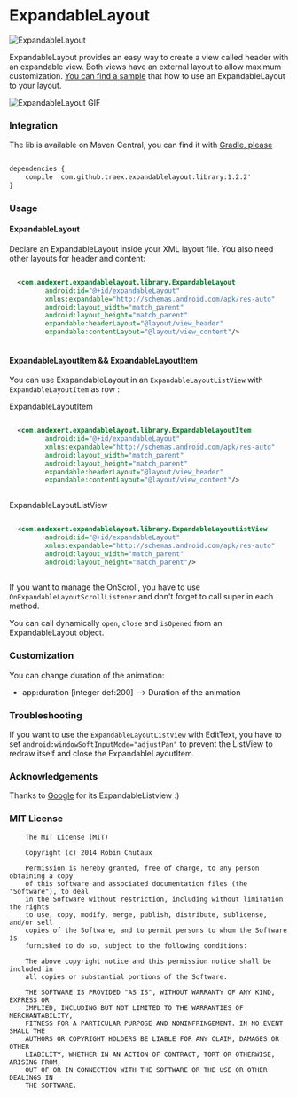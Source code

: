 ExpandableLayout
================

![ExpandableLayout](https://github.com/traex/ExpandableLayout/blob/master/header.png)

ExpandableLayout provides an easy way to create a view called header with an expandable view. Both views have an external layout to allow maximum customization. [You can find a sample](https://github.com/traex/ExpandableLayout/blob/master/sample/) that how to use an ExpandableLayout to your layout.

![ExpandableLayout GIF](https://github.com/traex/ExpandableLayout/blob/master/demo.gif)
 
### Integration
The lib is available on Maven Central, you can find it with [Gradle, please](http://gradleplease.appspot.com/#expandablelayout)

``` xml

dependencies {
    compile 'com.github.traex.expandablelayout:library:1.2.2'
}

``` 

### Usage

#### ExpandableLayout

Declare an ExpandableLayout inside your XML layout file. You also need other layouts for header and content:

``` xml

  <com.andexert.expandablelayout.library.ExpandableLayout
         android:id="@+id/expandableLayout"
         xmlns:expandable="http://schemas.android.com/apk/res-auto"
         android:layout_width="match_parent"
         android:layout_height="match_parent"
         expandable:headerLayout="@layout/view_header"
         expandable:contentLayout="@layout/view_content"/>
         
```

#### ExpandableLayoutItem && ExpandableLayoutItem

You can use ExapandableLayout in an `ExpandableLayoutListView` with `ExpandableLayoutItem` as row :

ExpandableLayoutItem
``` xml

  <com.andexert.expandablelayout.library.ExpandableLayoutItem
         android:id="@+id/expandableLayout"
         xmlns:expandable="http://schemas.android.com/apk/res-auto"
         android:layout_width="match_parent"
         android:layout_height="match_parent"
         expandable:headerLayout="@layout/view_header"
         expandable:contentLayout="@layout/view_content"/>
         
```

ExpandableLayoutListView
``` xml

  <com.andexert.expandablelayout.library.ExpandableLayoutListView
         android:id="@+id/expandableLayout"
         xmlns:expandable="http://schemas.android.com/apk/res-auto"
         android:layout_width="match_parent"
         android:layout_height="match_parent"/>
         
```
If you want to manage the OnScroll, you have to use `OnExpandableLayoutScrollListener` and don't forget to call super in each method.

You can call dynamically `open`, `close` and `isOpened` from an ExpandableLayout object.

### Customization

You can change duration of the animation:

* app:duration [integer def:200] --> Duration of the animation

### Troubleshooting

If you want to use the `ExpandableLayoutListView` with EditText, you have to set `android:windowSoftInputMode="adjustPan"` to prevent the ListView to redraw itself and close the ExpandableLayoutItem.

### Acknowledgements

Thanks to [Google](http://developer.android.com/reference/android/widget/ExpandableListView.html) for its ExpandableListview :)

### MIT License

```
    The MIT License (MIT)
    
    Copyright (c) 2014 Robin Chutaux
    
    Permission is hereby granted, free of charge, to any person obtaining a copy
    of this software and associated documentation files (the "Software"), to deal
    in the Software without restriction, including without limitation the rights
    to use, copy, modify, merge, publish, distribute, sublicense, and/or sell
    copies of the Software, and to permit persons to whom the Software is
    furnished to do so, subject to the following conditions:
    
    The above copyright notice and this permission notice shall be included in
    all copies or substantial portions of the Software.
    
    THE SOFTWARE IS PROVIDED "AS IS", WITHOUT WARRANTY OF ANY KIND, EXPRESS OR
    IMPLIED, INCLUDING BUT NOT LIMITED TO THE WARRANTIES OF MERCHANTABILITY,
    FITNESS FOR A PARTICULAR PURPOSE AND NONINFRINGEMENT. IN NO EVENT SHALL THE
    AUTHORS OR COPYRIGHT HOLDERS BE LIABLE FOR ANY CLAIM, DAMAGES OR OTHER
    LIABILITY, WHETHER IN AN ACTION OF CONTRACT, TORT OR OTHERWISE, ARISING FROM,
    OUT OF OR IN CONNECTION WITH THE SOFTWARE OR THE USE OR OTHER DEALINGS IN
    THE SOFTWARE.
```
